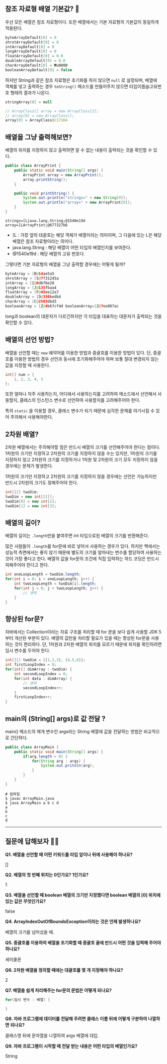 ## 참조 자료형 배열 기본값? 🤔

우선 모든 배열은 참조 자료형이다. 또한 배열에서는 기본 자료형의 기본값이 동일하게 적용된다.

```java
byteArrayDefault[0] = 0
shrotArrayDefault[0] = 0
intArrayDefault[0] = 0
longArrayDefault[0] = 0
floatArrayDefault[0] = 0.0
doubleArrayDefault[0] = 0.0
charArrayDefault[0] = ₩u0000
booleanArrayDefault[0] = false
```

하지만 String과 같은 참조 자료형은 초기화를 하지 않으면 <code>null</code> 로 설정되며, 배열에 객체를 넣고 출력하는 경우 <code>toString()</code> 메소드를 만들어주지 않으면 타입이름@고유번호 형태의 결과가 나온다.

```java
stringArray[0] = null

// ArrayClass[] array = new ArrayClass[2];
// array[0] = new ArrayClass();
array[0] = ArrayClass@c17164
```

## 배열을 그냥 출력해보면?

배열의 위치를 지정하지 않고 출력하면 알 수 없는 내용이 출력되는 것을 확인할 수 있다.

```java
public class ArrayPrint {
    public static void main(String[] args) {
        ArrayPrint array = new ArrayPrint();
        array.printString();
    }

    public void printString() {
        System.out.println("strings=" + new String[0]);
        System.out.println("array=" + new ArrayPrint[0]);
    }
}
```

```
strings=[Ljava.lang.String;@1540e19d
array=[LArrayPrint;@677327b6
````

- [L : 가장 앞의 대괄호는 해당 객체가 배열이라는 의미이며, 그 다음에 있는 L은 해당 배열은 참조 자료형이라는 의미다.
- java.lang.String : 해당 배열이 어떤 타입의 배열인지를 보여준다.
- @1540e19d : 해당 배열의 고유 번호다.

그렇다면 기본 자료형의 배열을 그냥 출력할 경우에는 어떻게 될까?

```java
byteArray = [B@14ae5a5
shrotArray = [S@7f31245a
intArray = [I@6d6f6e28
longArray = [J@135fbaa4
floatArray = [F@45ee12a7
doubleArray = [D@330bedb4
charArray = [C@2503dbd3
booleanArray = [Z@4b67cf4d booleanArray=[Z@7ea987ac
```

long과 boolean의 대문자가 다르긴하지만 각 타입을 대표하는 대문자가 출력되는 것을 확인할 수 있다.

## 배열의 선언 방법?

배열을 선언할 때는 <code>new</code> 예약어를 이용한 방법과 중괄호를 이용한 방법이 있다. 단, 중괄호를 이용한 방법의 경우 선언과 동시에 초기화해주어야 하며 보통 절대 변경되지 않는 값을 지정할 때 사용한다.

```java
int[] num = {
    1, 2, 3, 4, 5
};
```

또한 얼마나 자주 사용하는지, 어디에서 사용하는지를 고려하여 메소드에서 선언해서 사용할지, 클래스의 인스턴스 변수로 선언하여 사용할지를 고려해주어야 한다.

특히 <code>static</code> 을 이용할 경우, 클래스 변수가 되기 때문에 심각한 문제를 야기시킬 수 있어 주의해서 사용해야한다.

## 2차원 배열?

2차원 배열에서는 주의해야할 점은 반드시 배열의 크기를 선언해주어야 한다는 점이다. 1차원의 크기만 지정하고 2차원의 크기를 지정하지 않을 수는 있지만, 1차원의 크기를 지정하지 않고 2차원의 크기를 지정하거나 1차원 및 2차원의 크기 모두 지정하지 않을 경우에는 문제가 발생한다.

1차원의 크기만 지정하고 2차원의 크기를 지정하지 않을 경우에는 선언은 가능하지만 반드시 2차원의 크기도 정해주어야 한다.

```java
int[][] twoDim;
twoDim = new int[2][];
twoDim[0] = new int[2];
twoDim[1] = new int[3];
```

## 배열의 길이?

배열의 길이는 <code>.length</code>만을 붙여주면 int 타입으로된 배열의 크기를 반환해준다.

많은 사람들이 <code>.length</code>를 for문에 바로 넣어서 사용하는 경우가 있다. 하지만 책에서는 성능적 측면에서는 좋지 않기 때문에 별도의 크기를 알아내는 변수를 할당하여 사용하는 것이 가장 좋다고 한다. 배열의 값을 for문의 조건에 직접 입력하는 하드 코딩은 반드시 피해주어야 한다고 한다.

```java
int oneLoopLength = twoDim.length;
for(int i = 0; i < oneLoopLength; i++) {
    int twoLoopLength = twoDim[i].length;
    for(int j = 0; j < twoLoopLength; j++) {
        // 생략
    }
}
```

## 향상된 for문?

자바에서는 Collection이라는 자료 구조를 처리할 때 for 문을 보다 쉽게 사용할 JDK 5 부터 개선된 부분이 있다. 배열의 값만을 처리할 필요가 있을 때는 향상된 for문을 사용하는 것이 편리하다. 단, 1차원과 2차원 배열의 위치를 모르기 때문에 위치를 확인하려면 임시 변수를 두어야 한다.

```java
int[][] twoDim = {{1,2,3}, {4,5,6}};
int firstLoopIndex = 0;
for(int[] dimArray : twoDim) {
    int secondLoopIndex = 0;
    for(int data : dimArray) {
        // 생략
        secondLoopIndex++;
    }
    firstLoopIndex++;
}
```

## main의 (String[] args)로 값 전달 ?

main() 메소드의 매개 변수인 args라는 String 배열에 값을 전달하는 방법은 비교적으로 간단하다.

```java
public class ArrayMain {
    public static void main(String[] args) {
        if(arg.length > 0) {
            for(String arg : args) {
                System.out.pritnln(arg);
            }
        }
    }
}
```

```shell
# 컴파일
$ javac ArrayMain.java
$ java ArrayMain a b c d
a
b
c
d
```

---

## 질문에 답해보자 💁‍♂️

**Q1. 배열을 선언할 때 어떤 키워드를 타입 앞이나 뒤에 사용해야 하나요?**

[]

**Q2. 배열의 첫 번째 위치는 0인가요? 1인가요?**

1

**Q3. 배열을 선언할 때 boolean 배열의 크기만 지정했다면 boolean 배열의 [0] 위치에 있는 값은 무엇인가요?**

false

**Q4. ArrayIndexOutOfBoundsException이라는 것은 언제 발생하나요?**

배열의 크기를 넘어섰을 때.

**Q5. 중괄호를 이용하여 배열을 초기화할 때 중괄호 끝에 반드시 어떤 것을 입력해 주어야 하나요?**

세미콜론

**Q6. 2차원 배열을 정의할 때에는 대괄호를 몇 개 지정해야 하나요?**

2

**Q7. 배열을 쉽게 처리해주는 for문의 문법은 어떻게 되나요?**

```java
for(임시 변수 : 배열) {

}
```

**Q8. 자바 프로그램에 데이터를 전달해 주려면 클래스 이름 뒤에 어떻게 구분하여 나열하면 되나요?**

클래스명 뒤에 문자열을 나열하여 args 배열에 대입.

**Q9. 자바 프로그램이 시작할 때 전달 받는 내용은 어떤 타입의 배열인가요?**

String